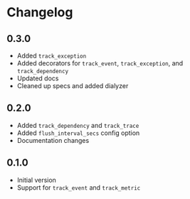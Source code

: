 # Changelog

## 0.3.0
- Added `track_exception`
- Added decorators for `track_event`, `track_exception`, and `track_dependency`
- Updated docs
- Cleaned up specs and added dialyzer

## 0.2.0
- Added `track_dependency` and `track_trace`
- Added `flush_interval_secs` config option
- Documentation changes

## 0.1.0
- Initial version
- Support for `track_event` and `track_metric`